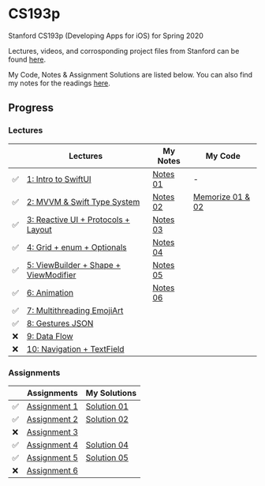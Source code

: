 # CS193p

 Stanford CS193p (Developing Apps for iOS) for Spring 2020

 Lectures, videos, and corrosponding project files from Stanford can be found [here](https://cs193p.sites.stanford.edu).
 
 My Code, Notes & Assignment Solutions are listed below. You can also find my notes for the readings [here](https://github.com/sk-ruban/CS193p/tree/master/Readings%20Notes).

## Progress

### Lectures
|| Lectures | My Notes | My Code |
| --------------- | --------------- | --------------- | --------------- | 
| :white_check_mark: | [1: Intro to SwiftUI](https://www.youtube.com/watch?v=jbtqIBpUG7g) | [Notes 01](https://github.com/sk-ruban/CS193p/blob/master/Lecture%20Notes/01%20-%20Intro%20to%20SwiftUI.md) | - |
| :white_check_mark: | [2: MVVM & Swift Type System](https://www.youtube.com/watch?v=4GjXq2Sr55Q) | [Notes 02](https://github.com/sk-ruban/CS193p/blob/master/Lecture%20Notes/02%20-%20MVVM%20%2B%20Swift%20Types.md) | [Memorize 01 & 02](https://github.com/sk-ruban/CS193p/tree/master/01%20%26%2002%20-%20Memorize) |
| :white_check_mark: | [3: Reactive UI + Protocols + Layout](https://www.youtube.com/watch?v=SIYdYpPXil4) | [Notes 03](https://github.com/sk-ruban/CS193p/blob/master/Lecture%20Notes/03%20-%20Reactive%20UI%20Protocols%20Layout.md) | |
| :white_check_mark: | [4: Grid + enum + Optionals](https://www.youtube.com/watch?v=eHEeWzFP6O4)|[Notes 04](https://github.com/sk-ruban/CS193p/blob/master/Lecture%20Notes/04%20-%20Grid%2C%20enum%20%26%20Optionals.md)||
| :white_check_mark: | [5: ViewBuilder + Shape + ViewModifier](https://www.youtube.com/watch?v=oDKDGCRdSHc)|[Notes 05](https://github.com/sk-ruban/CS193p/blob/master/Lecture%20Notes/05%20-%20ViewBuilder%20%2B%20Shape%20%2B%20ViewModifier.md)||
| :white_check_mark: | [6: Animation](https://www.youtube.com/watch?v=3krC2c56ceQ)|[Notes 06](https://github.com/sk-ruban/CS193p/blob/master/Lecture%20Notes/06%20-%20Animation.md)||
| :white_check_mark: | [7: Multithreading EmojiArt](https://youtu.be/tmx-OwkBWxA)|||
| :white_check_mark: | [8: Gestures JSON](https://youtu.be/mz-rNLWJ0bk)|||
| :x: | [9: Data Flow](https://youtu.be/0i152oA3T3s)|||
| :x: | [10: Navigation + TextField](https://youtu.be/CKexGQuIO7E)|||


### Assignments
|| Assignments | My Solutions | 
| --------------- | --------------- | --------------- |
| :white_check_mark: |[Assignment 1](https://cs193p.sites.stanford.edu/sites/g/files/sbiybj16636/files/media/file/a1.pdf)|[Solution 01](https://github.com/sk-ruban/CS193p/blob/master/Assignments/Assignment%201/README.md)|
| :white_check_mark: |[Assignment 2](https://cs193p.sites.stanford.edu/sites/g/files/sbiybj16636/files/media/file/a2_0.pdf)|[Solution 02](https://github.com/sk-ruban/CS193p/blob/master/Assignments/Assignment%202.md)|
| :x: |[Assignment 3](https://cs193p.sites.stanford.edu/sites/g/files/sbiybj16636/files/media/file/assignment_3.pdf)||
| :white_check_mark: |[Assignment 4](https://cs193p.sites.stanford.edu/sites/g/files/sbiybj16636/files/media/file/a4_0.pdf)|[Solution 04]()|
| :white_check_mark: |[Assignment 5](https://cs193p.sites.stanford.edu/sites/g/files/sbiybj16636/files/media/file/assignment_5.pdf)|[Solution 05](https://github.com/sk-ruban/CS193p/blob/master/Assignments/Assignment%205/Assignment%205.md)|
| :x: |[Assignment 6](https://cs193p.sites.stanford.edu/sites/g/files/sbiybj16636/files/media/file/a6.pdf)||

